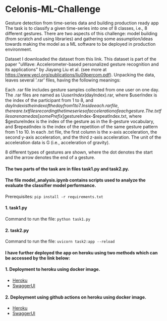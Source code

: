 # Celonis-ML-Challenge

Gesture detection from time-series data and building production ready app
The task is to classify a given time-series into one of 8 classes, i.e., 8 different gestures. There are two aspects of this challenge: model building (from scratch and using libraries) and gathering some assumption/ideas towards making the model as a ML software to be deployed in production environment.

Dataset
I downloaded the dataset from this link. This dataset is part of the paper "uWave: Accelerometer-based personalized gesture recognition and its applications" by Jiayang Liu et al. (see more at https://www.yecl.org/publications/liu09percom.pdf). Unpacking the data, leaves several '.rar' files, having the following meanings:

Each .rar file includes gesture samples collected from one user on one day. The .rar files are named as U$userIndex ($dayIndex).rar, where $userIndex is the index of the participant from 1 to 8, and $dayIndex is the index of the day from 1 to 7.
Inside each .rar file, there are .txt files recording the time series of acceleration of each gesture. The .txt files are named as [somePrefix]$gestureIndex-$repeatIndex.txt, where $gestureIndex is the index of the gesture as in the 8-gesture vocabulary, and $repeatIndex is the index of the repetition of the same gesture pattern from 1 to 10.
In each .txt file, the first column is the x-axis acceleration, the second y-axis acceleration, and the third z-axis acceleration. The unit of the acceleration data is G (i.e., acceleration of gravity).


8 different types of gestures are shown, where the dot denotes the start and the arrow denotes the end of a gesture.

#### The two parts of the task are in files task1.py and task2.py.

#### The file model_analysis.ipynb contains scripts used to analyze the evaluate the classifier model performance.

Prerequisites:
`pip install -r requirements.txt`

#### 1. task1.py

Command to run the file:
`python task1.py`

#### 2. task2.py

Command to run the file:
`uvicorn task2:app --reload`

#### I have further deployed the app on heroku using two methods which can be accessed by the link below:

#### 1. Deployment to heroku using docker image.

- [Heroku](https://handclass-290412c88aac.herokuapp.com/)
- [SwaggerUI](https://handclass-290412c88aac.herokuapp.com/docs)

#### 2. Deployment using github actions on heroku using docker image.

- [Heroku](https://handgestureclass-31bbca3bf26e.herokuapp.com/)
- [SwaggerUI](https://handgestureclass-31bbca3bf26e.herokuapp.com/docs)

